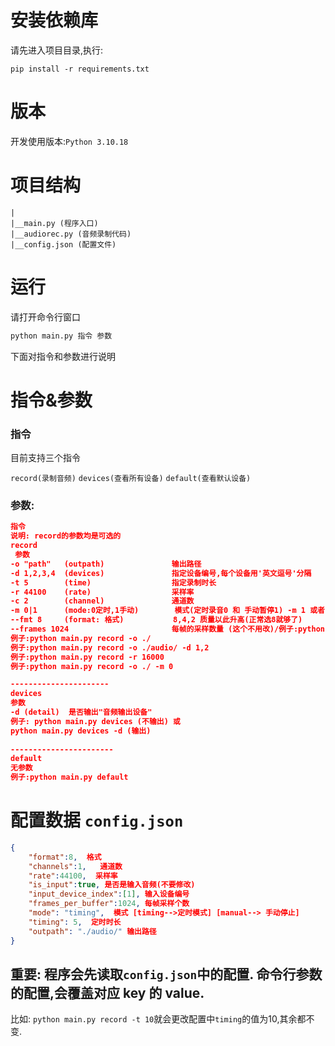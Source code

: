 # 安装依赖库

请先进入项目目录,执行:

`pip install -r requirements.txt`

# 版本

开发使用版本:`Python 3.10.18`

# 项目结构

```
|
|__main.py (程序入口)
|__audiorec.py (音频录制代码)
|__config.json (配置文件)
```

# 运行

请打开命令行窗口

```python
python main.py 指令 参数
```

下面对指令和参数进行说明

# 指令&参数

### 指令

目前支持三个指令

`record(录制音频)` `devices(查看所有设备)` `default(查看默认设备)`

### 参数:

```json
指令
说明: record的参数均是可选的
record
 参数
-o "path"   (outpath)  				输出路径 
-d 1,2,3,4  (devices)				指定设备编号,每个设备用'英文逗号'分隔
-t 5		(time)					指定录制时长
-r 44100    (rate)					采样率
-c 2		(channel)				通道数
-m 0|1		(mode:0定时,1手动)		  模式(定时录音0 和 手动暂停1) -m 1 或者 -m 0
--fmt 8		(format: 格式) 		   8,4,2 质量以此升高(正常选8就够了)
--frames 1024						每帧的采样数量 (这个不用改)/例子:python main.py record
例子:python main.py record -o ./
例子:python main.py record -o ./audio/ -d 1,2
例子:python main.py record -r 16000
例子:python main.py record -o ./ -m 0

----------------------
devices
参数
-d (detail)  是否输出"音频输出设备"
例子: python main.py devices (不输出) 或
python main.py devices -d (输出)
 
-----------------------
default
无参数
例子:python main.py default
```



# 配置数据 `config.json`

```json
{
    "format":8,  格式
    "channels":1,   通道数
    "rate":44100,  采样率
    "is_input":true, 是否是输入音频(不要修改)
    "input_device_index":[1], 输入设备编号
    "frames_per_buffer":1024, 每帧采样个数
    "mode": "timing",  模式 [timing-->定时模式] [manual--> 手动停止]
    "timing": 5,  定时时长
    "outpath": "./audio/" 输出路径
}
```

## 重要: 程序会先读取`config.json`中的配置. 命令行参数的配置,会覆盖对应 key 的 value.

比如: `python main.py record -t 10`就会更改配置中`timing`的值为10,其余都不变.



